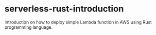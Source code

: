 # serverless-rust-introduction
Introduction on how to deploy simple Lambda function in AWS using Rust programming language.

